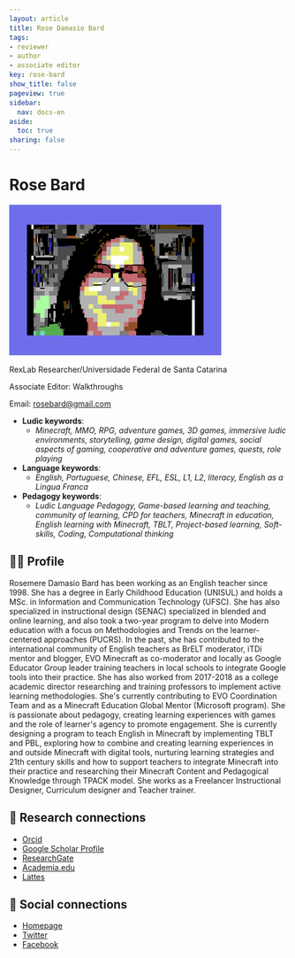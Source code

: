 ```yaml
---
layout: article
title: Rose Damasio Bard
tags:
- reviewer
- author
- associate editor
key: rose-bard
show_title: false
pageview: true
sidebar:
  nav: docs-en
aside:
  toc: true
sharing: false
---
```


# Rose Bard

<div class="card">
  <div class="card__image">
    <img class="image" src="/assets/images/rose.png"/>
    <div class="overlay overlay--bottom">
      <p>RexLab Researcher/Universidade Federal de Santa Catarina</p>
    </div>
  </div>
</div>

Associate Editor: Walkthroughs

Email: [rosebard@gmail.com](mailto:rosebard@gmail.com)

- **Ludic keywords**: 
  - *Minecraft, MMO, RPG, adventure games, 3D games, immersive ludic environments, storytelling, game design, digital games, social aspects of gaming, cooperative and adventure games, quests, role playing*
- **Language keywords**: 
  - *English, Portuguese, Chinese, EFL, ESL, L1, L2, literacy, English as a Lingua Franca*
- **Pedagogy keywords**: 
  - *Ludic Language Pedagogy, Game-based learning and teaching, community of learning, CPD for teachers, Minecraft in education, English learning with Minecraft, TBLT, Project-based learning, Soft-skills, Coding, Computational thinking*
<!--more-->

## 👨‍🏫 Profile

Rosemere Damasio Bard has been working as an English teacher since 1998. She has a degree in Early Childhood Education (UNISUL) and holds a MSc. in Information and Communication Technology (UFSC). She has also specialized in instructional design (SENAC) specialized in blended and online learning, and also took a two-year program to delve into Modern education with a focus on Methodologies and Trends on the learner-centered approaches (PUCRS). In the past, she has contributed to the international community of English teachers as BrELT moderator, iTDi mentor and blogger, EVO Minecraft as co-moderator and locally as Google Educator Group leader training teachers in local schools to integrate Google tools into their practice. She has also worked from 2017-2018 as a college academic director researching and training professors to implement active learning methodologies. She's currently contributing to EVO Coordination Team and as a Minecraft Education Global Mentor (Microsoft program). She is passionate about pedagogy, creating learning experiences with games and the role of learner's agency to promote engagement. She is currently designing a program to teach English in Minecraft by implementing TBLT and PBL, exploring how to combine and creating learning experiences in and outside Minecraft with digital tools, nurturing learning strategies and 21th century skills and how to support teachers to integrate Minecraft into their practice and researching their  Minecraft Content and Pedagogical Knowledge through TPACK model. She works as a Freelancer Instructional Designer, Curriculum designer and Teacher trainer. 

## 🧪 Research connections

- [Orcid](https://orcid.org/0000-0002-4350-7069)
- [Google Scholar Profile](https://scholar.google.com.br/citations?user=nriGIDkAAAAJ&hl=pt-BR&oi=ao)
- [ResearchGate](https://www.researchgate.net/profile/Rosemere-Bard)
- [Academia.edu](https://independent.academia.edu/RBard)
- [Lattes](http://lattes.cnpq.br/6388781970240067)

## 💬 Social connections

- [Homepage](https://rosebardeltdiary.wordpress.com/)
- [Twitter](https://twitter.com/rosemerebard)
- [Facebook](https://facebook.com/rose.bard/)